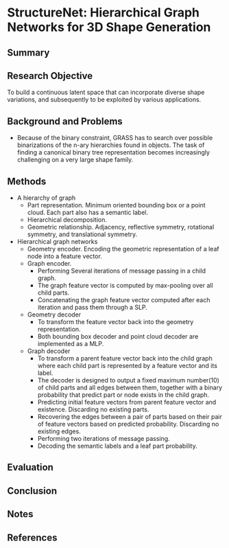 # StructureNet: Hierarchical Graph Networks for 3D Shape Generation

## Summary

## Research Objective
To build a continuous latent space that can incorporate diverse shape variations, and subsequently to be exploited by various applications.
## Background and Problems
- Because of the binary constraint, GRASS has to search over possible binarizations of the n-ary hierarchies found in objects. The task of finding a canonical binary tree representation becomes increasingly challenging on a very large shape family.
## Methods
- A hierarchy of graph
	- Part representation. Minimum oriented bounding box or a point cloud. Each part also has a semantic label.
	- Hierarchical decomposition.
	- Geometric relationship. Adjacency, reflective symmetry, rotational symmetry, and translational symmetry.
- Hierarchical graph networks
	- Geometry encoder.  Encoding the geometric representation of a leaf node into a feature vector.
	- Graph encoder.
		- Performing Several iterations of message passing in a child graph.
		- The graph feature vector is computed by max-pooling over all child parts.
		- Concatenating the graph feature vector computed after each iteration and pass them through a SLP.
	- Geometry decoder
		- To transform the feature vector back into the geometry representation.
		- Both bounding box decoder and point cloud decoder are implemented as a MLP.
	- Graph decoder
		- To transform a parent feature vector back into the child graph where each child part is represented by a feature vector and its label.
		- The decoder is designed to output a fixed maximum number(10) of child parts and all edges between them, together with a binary probability that predict part or node exists in the child graph.
		- Predicting initial feature vectors from parent feature vector and existence. Discarding no existing parts.
		- Recovering the edges between a pair of parts based on their pair of feature vectors based on predicted probability. Discarding no existing edges.
		- Performing two iterations of message passing.
		- Decoding the semantic labels and a leaf part probability.
## Evaluation

## Conclusion

## Notes

## References
<!--stackedit_data:
eyJoaXN0b3J5IjpbODg1MjgwMzUxLDI4MDE3OTIwOSwtMTk4NT
M1NzU0LC03MDYyNjUzMzFdfQ==
-->